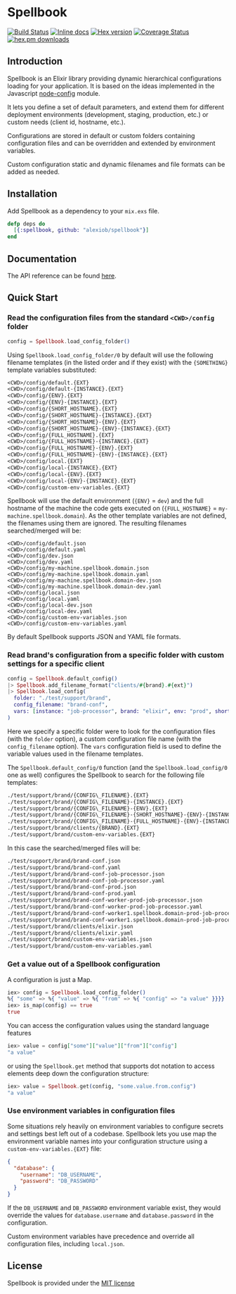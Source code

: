 # Spellbook

[![Build Status](https://travis-ci.org/alexiob/spellbook.svg?branch=master)](https://travis-ci.org/alexiob/spellbook)
[![Inline docs](http://inch-ci.org/github/alexiob/spellbook.svg)](http://inch-ci.org/github/alexiob/spellbook)
[![Hex version](https://img.shields.io/hexpm/v/spellbook.svg)](https://hex.pm/packages/spellbook)
[![Coverage Status](https://coveralls.io/repos/github/alexiob/spellbook/badge.svg?branch=master)](https://coveralls.io/github/alexiob/spellbook?branch=master)
[![hex.pm downloads](https://img.shields.io/hexpm/dt/spellbook.svg)](https://hex.pm/packages/spellbook)

## Introduction

Spellbook is an Elixir library providing dynamic hierarchical configurations loading for your application.
It is based on the ideas implemented in the Javascript [node-config](https://nodei.co/npm/config/) module.

It lets you define a set of default parameters, and extend them for different deployment environments (development, staging, production, etc.) or custom needs (client id, hostname, etc.).

Configurations are stored in default or custom folders containing configuration files and can be overridden and extended by environment variables.

Custom configuration static and dynamic filenames and file formats can be added as needed.

## Installation

Add Spellbook as a dependency to your `mix.exs` file.

```elixir
defp deps do
  [{:spellbook, github: "alexiob/spellbook"}]
end
```

## Documentation

The API reference can be found [here](https://hexdocs.pm/dumballah/api-reference.html).

## Quick Start

### Read the configuration files from the standard `<CWD>/config` folder

```elixir
config = Spellbook.load_config_folder()
```

Using `Spellbook.load_config_folder/0` by default will use the following filename templates (in the listed order and if they exist) with the `{SOMETHING}` template variables substituted:

```txt
<CWD>/config/default.{EXT}
<CWD>/config/default-{INSTANCE}.{EXT}
<CWD>/config/{ENV}.{EXT}
<CWD>/config/{ENV}-{INSTANCE}.{EXT}
<CWD>/config/{SHORT_HOSTNAME}.{EXT}
<CWD>/config/{SHORT_HOSTNAME}-{INSTANCE}.{EXT}
<CWD>/config/{SHORT_HOSTNAME}-{ENV}.{EXT}
<CWD>/config/{SHORT_HOSTNAME}-{ENV}-{INSTANCE}.{EXT}
<CWD>/config/{FULL_HOSTNAME}.{EXT}
<CWD>/config/{FULL_HOSTNAME}-{INSTANCE}.{EXT}
<CWD>/config/{FULL_HOSTNAME}-{ENV}.{EXT}
<CWD>/config/{FULL_HOSTNAME}-{ENV}-{INSTANCE}.{EXT}
<CWD>/config/local.{EXT}
<CWD>/config/local-{INSTANCE}.{EXT}
<CWD>/config/local-{ENV}.{EXT}
<CWD>/config/local-{ENV}-{INSTANCE}.{EXT}
<CWD>/config/custom-env-variables.{EXT}
```

Spellbook will use the default environment (`{ENV}` = `dev`) and the full hostname of the machine the code gets executed on (`{FULL_HOSTNAME}` = `my-machine.spellbook.domain`). As the other template variables are not defined, the filenames using them are ignored.
The resulting filenames searched/merged will be:

```
<CWD>/config/default.json
<CWD>/config/default.yaml
<CWD>/config/dev.json
<CWD>/config/dev.yaml
<CWD>/config/my-machine.spellbook.domain.json
<CWD>/config/my-machine.spellbook.domain.yaml
<CWD>/config/my-machine.spellbook.domain-dev.json
<CWD>/config/my-machine.spellbook.domain-dev.yaml
<CWD>/config/local.json
<CWD>/config/local.yaml
<CWD>/config/local-dev.json
<CWD>/config/local-dev.yaml
<CWD>/config/custom-env-variables.json
<CWD>/config/custom-env-variables.yaml
```

By default Spellbook supports JSON and YAML file formats.

### Read brand's configuration from a specific folder with custom settings for a specific client

```elixir
config = Spellbook.default_config()
|> Spellbook.add_filename_format("clients/#{brand}.#{ext}")
|> Spellbook.load_config(
  folder: "./test/support/brand",
  config_filename: "brand-conf",
  vars: [instance: "job-processor", brand: "elixir", env: "prod", short_hostname: "worker"]
)
```

Here we specify a specific folder were to look for the configuration files (with the `folder` option), a custom configuration file name (with the `config_filename` option). The `vars` configuration field is used to define the variable values used in the filename templates.

The `Spellbook.default_config/0` function (and the `Spellbook.load_config/0` one as well) configures the Spellbook to search for the following file templates:

```txt
./test/support/brand/{CONFIG\_FILENAME}.{EXT}
./test/support/brand/{CONFIG\_FILENAME}-{INSTANCE}.{EXT}
./test/support/brand/{CONFIG\_FILENAME}-{ENV}.{EXT}
./test/support/brand/{CONFIG\_FILENAME}-{SHORT_HOSTNAME}-{ENV}-{INSTANCE}.{EXT}
./test/support/brand/{CONFIG\_FILENAME}-{FULL_HOSTNAME}-{ENV}-{INSTANCE}.{EXT}
./test/support/brand/clients/{BRAND}.{EXT}
./test/support/brand/custom-env-variables.{EXT}
```

In this case the searched/merged files will be:

```txt
./test/support/brand/brand-conf.json
./test/support/brand/brand-conf.yaml
./test/support/brand/brand-conf-job-processor.json
./test/support/brand/brand-conf-job-processor.yaml
./test/support/brand/brand-conf-prod.json
./test/support/brand/brand-conf-prod.yaml
./test/support/brand/brand-conf-worker-prod-job-processor.json
./test/support/brand/brand-conf-worker-prod-job-processor.yaml
./test/support/brand/brand-conf-worker1.spellbook.domain-prod-job-processor.json
./test/support/brand/brand-conf-worker1.spellbook.domain-prod-job-processor.yaml
./test/support/brand/clients/elixir.json
./test/support/brand/clients/elixir.yaml
./test/support/brand/custom-env-variables.json
./test/support/brand/custom-env-variables.yaml
```

### Get a value out of a Spellbook configuration

A configuration is just a Map.

```elixir
iex> config = Spellbook.load_config_folder()
%{ "some" => %{ "value" => %{ "from" => %{ "config" => "a value" }}}}
iex> is_map(config) == true
true
```

You can access the configuration values using the standard language features

```elixir
iex> value = config["some"]["value"]["from"]["config"]
"a value"
```

or using the `Spellbook.get` method that supports dot notation to access elements deep down the configuration structure:

```elixir
iex> value = Spellbook.get(config, "some.value.from.config")
"a value"
```

### Use environment variables in configuration files

Some situations rely heavily on environment variables to configure secrets and settings best left out of a codebase. Spellbook lets you use map the environment variable names into your configuration structure using a `custom-env-variables.{EXT}` file:

```json
{
  "database": {
    "username": "DB_USERNAME",
    "password": "DB_PASSWORD"
  }
}
```

If the `DB_USERNAME` and `DB_PASSWORD` environment variable exist, they would override the values for `database.username` and `database.password` in the configuration.

Custom environment variables have precedence and override all configuration files, including `local.json`.

## License

Spellbook is provided under the [MIT license](LICENSE)
